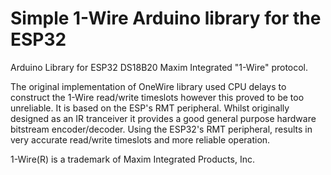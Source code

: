 # Simple 1-Wire Arduino library for the ESP32
Arduino Library for ESP32 DS18B20 Maxim Integrated "1-Wire" protocol.

The original implementation of OneWire library used CPU delays to construct the 1-Wire read/write timeslots however this proved to be too unreliable.
It is based on the ESP's RMT peripheral. Whilst originally designed as an IR tranceiver it provides a good general purpose hardware bitstream encoder/decoder.
Using the ESP32's RMT peripheral, results in very accurate read/write timeslots and more reliable operation.

1-Wire(R) is a trademark of Maxim Integrated Products, Inc.
